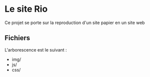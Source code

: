 # Le site Rio

Ce projet se porte sur la reproduction d'un site papier en un site web

## Fichiers

L'arborescence est le suivant :

* img/
* js/
* css/